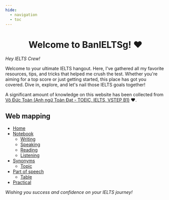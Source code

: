 ```yaml
---
hide:
  - navigation
  - toc
---
```

# <center>Welcome to **BanIELTSg**! ❤️<center/>

*Hey IELTS Crew!*

Welcome to your ultimate IELTS hangout. Here, I've gathered all my favorite resources, tips, and tricks that helped me crush the test. Whether you're aiming for a top score or just getting started, this place has got you covered. Dive in, explore, and let's nail those IELTS goals together!

A significant amount of knowledge on this website has been collected from [Võ Đức Toàn (Anh ngữ Toàn Đạt - TOEIC, IELTS, VSTEP B1)](https://www.facebook.com/aceenglish.vincent) ❤️.

## Web mapping
- [Home](index.md)
- [Notebook](#web-mapping)
    - [Writing](writing/index.md)
    - [Speaking](speaking/index.md)
    - [Reading](reading/index.md)
    - [Listening](listening.md)
- [Synonyms](synonyms/index.md)
    - [Topic](synonyms/topicsynonyms.md)
- [Part of speech](wordform/index.md)
    - [Table](wordform/wordformlist.md)
- [Practical](practicalsources.md)

*Wishing you success and confidence on your IELTS journey!*